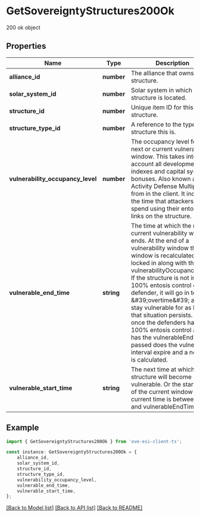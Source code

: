 # GetSovereigntyStructures200Ok

200 ok object

## Properties

Name | Type | Description | Notes
------------ | ------------- | ------------- | -------------
**alliance_id** | **number** | The alliance that owns the structure.  | [default to undefined]
**solar_system_id** | **number** | Solar system in which the structure is located.  | [default to undefined]
**structure_id** | **number** | Unique item ID for this structure. | [default to undefined]
**structure_type_id** | **number** | A reference to the type of structure this is.  | [default to undefined]
**vulnerability_occupancy_level** | **number** | The occupancy level for the next or current vulnerability window. This takes into account all development indexes and capital system bonuses. Also known as Activity Defense Multiplier from in the client. It increases the time that attackers must spend using their entosis links on the structure.  | [optional] [default to undefined]
**vulnerable_end_time** | **string** | The time at which the next or current vulnerability window ends. At the end of a vulnerability window the next window is recalculated and locked in along with the vulnerabilityOccupancyLevel. If the structure is not in 100% entosis control of the defender, it will go in to \&#39;overtime\&#39; and stay vulnerable for as long as that situation persists. Only once the defenders have 100% entosis control and has the vulnerableEndTime passed does the vulnerability interval expire and a new one is calculated.  | [optional] [default to undefined]
**vulnerable_start_time** | **string** | The next time at which the structure will become vulnerable. Or the start time of the current window if current time is between this and vulnerableEndTime.  | [optional] [default to undefined]

## Example

```typescript
import { GetSovereigntyStructures200Ok } from 'eve-esi-client-ts';

const instance: GetSovereigntyStructures200Ok = {
    alliance_id,
    solar_system_id,
    structure_id,
    structure_type_id,
    vulnerability_occupancy_level,
    vulnerable_end_time,
    vulnerable_start_time,
};
```

[[Back to Model list]](../README.md#documentation-for-models) [[Back to API list]](../README.md#documentation-for-api-endpoints) [[Back to README]](../README.md)
